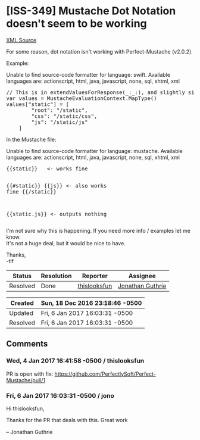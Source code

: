 # [ISS-349] Mustache Dot Notation doesn't seem to be working

[XML Source](../xml/ISS-349.xml)
<p><p>For some reason, dot notation isn't working with Perfect-Mustache (v2.0.2).</p>

<p>Example:</p>


<div class="code panel" style="border-width: 1px;"><div class="codeContent panelContent">
<div class="error"><span class="error">Unable to find source-code formatter for language: swift.</span> Available languages are: actionscript, html, java, javascript, none, sql, xhtml, xml</div><pre>
<span class="code-comment">// This is in extendValuesForResponse(_:_:), and slightly simplified (moved external vars inside <span class="code-keyword">for</span> brevity)
</span><span class="code-keyword">var</span> values = MustacheEvaluationContext.MapType()
values[<span class="code-quote">"<span class="code-keyword">static</span>"</span>] = [
		<span class="code-quote">"root"</span>: <span class="code-quote">"/<span class="code-keyword">static</span>"</span>,
		<span class="code-quote">"css"</span>: <span class="code-quote">"/<span class="code-keyword">static</span>/css"</span>,
		<span class="code-quote">"js"</span>: <span class="code-quote">"/<span class="code-keyword">static</span>/js"</span>
	]
</pre>
</div></div>

<p>In the Mustache file:</p>

<div class="code panel" style="border-width: 1px;"><div class="codeContent panelContent">
<div class="error"><span class="error">Unable to find source-code formatter for language: mustache.</span> Available languages are: actionscript, html, java, javascript, none, sql, xhtml, xml</div><pre>
{{<span class="code-keyword">static</span>}}   &lt;- works fine

{{#<span class="code-keyword">static</span>}}
  {{js}}   &lt;- also works fine
{{/<span class="code-keyword">static</span>}}

{{<span class="code-keyword">static</span>.js}}  &lt;- outputs nothing
</pre>
</div></div>

<p>I'm not sure why this is happening. If you need more info / examples let me know.<br/>
It's not a huge deal, but it would be nice to have.</p>

<p>Thanks,<br/>
-tlf</p></p>





Status|Resolution|Reporter|Assignee
------|----------|--------|--------
Resolved|Done|[thislooksfun](thislooksfun)|[Jonathan Guthrie]($jono)





Created|Sun, 18 Dec 2016 23:18:46 -0500
-------|--------------
Updated|Fri, 6 Jan 2017 16:03:31 -0500
Resolved|Fri, 6 Jan 2017 16:03:31 -0500


## Comments




### Wed, 4 Jan 2017 16:41:58 -0500 / thislooksfun 

<p><p>PR is open with fix: <a href="https://github.com/PerfectlySoft/Perfect-Mustache/pull/1" class="external-link" rel="nofollow">https://github.com/PerfectlySoft/Perfect-Mustache/pull/1</a></p></p>


### Fri, 6 Jan 2017 16:03:31 -0500 / jono 

<p><p>Hi thislooksfun,</p>

<p>Thanks for the PR that deals with this. Great work <img class="emoticon" src="http://jira.perfect.org:8080/images/icons/emoticons/smile.png" height="16" width="16" align="absmiddle" alt="" border="0"/></p>

<p>– Jonathan Guthrie</p></p>


